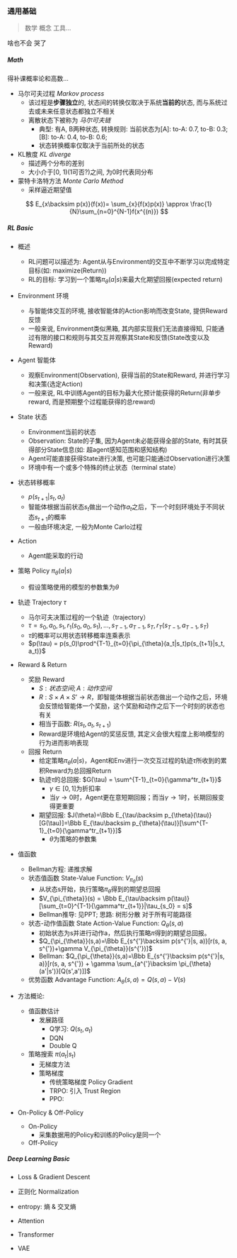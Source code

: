 ### 通用基础

>  数学 概念 工具...

啥也不会 哭了

##### Math

得补课概率论和高数...

* 马尔可夫过程 *Markov process*
  * 该过程是**步骤独立**的, 状态间的转换仅取决于系统**当前的**状态, 而与系统过去或未来任意状态都独立不相关
  * 离散状态下被称为 *马尔可夫链*
    * 典型: 有A, B两种状态, 转换规则: 当前状态为[A]: to-A: 0.7, to-B: 0.3; [B]: to-A: 0.4, to-B: 0.6;
    * 状态转换概率仅取决于当前所处的状态
* KL散度 *KL diverge*
  * 描述两个分布的差别
  * 大小介于[0, 1)(1可否?)之间, 为0时代表同分布
* 蒙特卡洛特方法 *Monte Carlo Method*
  * 采样逼近期望值


$$
E_{x\backsim p(x)}(f(x))= \sum_{x}{f(x)p(x)} \approx \frac{1}{N}\sum_{n=0}^{N-1}f(x^{(n)})
$$

##### RL Basic

* 概述
  * RL问题可以描述为: Agent从与Environment的交互中不断学习以完成特定目标(如: maximize(Return))
  * RL的目标: 学习到一个策略$\pi_{\theta}(a|s)$来最大化期望回报(expected return)

* Environment 环境
  * 与智能体交互的环境, 接收智能体的Action影响而改变State, 提供Reward反馈
  * 一般来说, Environment类似黑箱, 其内部实现我们无法直接得知, 只能通过有限的接口和规则与其交互并观察其State和反馈(State改变以及Reward)
* Agent 智能体
  * 观察Environment(Observation), 获得当前的State和Reward, 并进行学习和决策(选定Action)
  * 一般来说, RL中训练Agent的目标为最大化预计能获得的Return(非单步reward, 而是预期整个过程能获得的总reward)
* State 状态
  * Environment当前的状态
  * Observation: State的子集, 因为Agent未必能获得全部的State, 有时其获得部分State信息(如: 超agent感知范围和感知结构) 
  * Agent可能直接获得State进行决策, 也可能只能通过Observation进行决策
  * 环境中有一个或多个特殊的终止状态（terminal state）
* 状态转移概率
  * $p(s_{t+1}|s_t, a_t)$
  * 智能体根据当前状态$s_t$做出一个动作$a_t$之后，下一个时刻环境处于不同状态$s_{t+1}$的概率
  * 一般由环境决定, 一般为Monte Carlo过程
* Action
  * Agent能采取的行动
* 策略 Policy $\pi_{\theta}(a|s)$
  * 假设策略使用的模型的参数集为$\theta$
* 轨迹 Trajectory $\tau$
  * 马尔可夫决策过程的一个轨迹（trajectory）
  * $\tau = s_0, a_0, s_1, r_1(s_0, a_0, s_1), ..., s_{T-1}, a_{T-1}, s_T, r_T(s_{T-1}, a_{T-1}, s_T)$
  * $\tau$的概率可以用状态转移概率连乘表示
  * $p(\tau) = p(s_0)\prod^{T-1}_{t=0}{\pi_{\theta}(a_t|s_t)p(s_{t+1}|s_t, a_t)}$
* Reward & Return
  * 奖励 Reward
    * $S: 状态空间; A: 动作空间$
    * $R : S × A × S’ → R$，即智能体根据当前状态做出一个动作之后，环境会反馈给智能体一个奖励，这个奖励和动作之后下一个时刻的状态也有关
    * 相当于函数: $R(s_t, a_t, s_{t+1})$
    * Reward是环境给Agent的奖惩反馈, 其定义会很大程度上影响模型的行为进而影响表现
  * 回报 Return
    * 给定策略$\pi_{\theta}(a|s)$，Agent和Env进行一次交互过程的轨迹$\tau$所收到的累积Reward为总回报Return
    * 轨迹$\tau$的总回报: $G(\tau) = \sum^{T-1}_{t=0}{\gamma^tr_{t+1}}$
      * $\gamma\in[0,1]$为折扣率
      * 当$\gamma\rightarrow0$时，Agent更在意短期回报；而当$\gamma\rightarrow{1}$时，长期回报变得更重要
    * 期望回报: $J(\theta)=\Bbb E_{\tau\backsim p_{\theta}(\tau)}[G(\tau)]=\Bbb E_{\tau\backsim p_{\theta}(\tau)}[\sum^{T-1}_{t=0}{\gamma^tr_{t+1}}]$
      * $\theta$为策略的参数集

* 值函数
  * Bellman方程: 递推求解
  * 状态值函数 State-Value Function: $V_{\pi_{\theta}}(s)$
    * 从状态s开始，执行策略$\pi_{\theta}$得到的期望总回报
    * $V_{\pi_{\theta}}(s) = \Bbb E_{\tau\backsim p(\tau)}[\sum_{t=0}^{T-1}{\gamma^tr_{t+1}}|\tau_{s_0} = s]$
    * Bellman推导: 见PPT; 思路: 树形分散 对于所有可能路径
  * 状态-动作值函数 State Action-Value Function: $Q_\theta(s, a)$
    * 初始状态为s并进行动作a，然后执行策略$\pi$得到的期望总回报。
    * $Q_{\pi_{\theta}}(s,a)=\Bbb E_{s^{'}\backsim p(s^{'}|s, a)}[r(s, a, s^{'})+\gamma V_{\pi_{\theta}}(s^{'})]$
    * Bellman: $Q_{\pi_{\theta}}(s,a)=\Bbb E_{s^{'}\backsim p(s^{'}|s, a)}[r(s, a, s^{'}) + \gamma \sum_{a^{'}\backsim \pi_{\theta}(a'|s')}[Q(s',a')]]$
  * 优势函数 Advantage Function: $A_\theta(s, a) = Q(s, a) - V(s)$

* 方法概论:
  * 值函数估计
    * 发展路径
      * Q学习: $Q(s_t, a_t)$
      * DQN
      * Double Q
  * 策略搜索 $\pi(a_t|s_t)$
    * 无梯度方法
    * 策略梯度
      * 传统策略梯度 Policy Gradient
      * TRPO: 引入 Trust Region
      * PPO: 
* On-Policy & Off-Policy
  * On-Policy
    * 采集数据用的Policy和训练的Policy是同一个
  * Off-Policy

##### Deep Learning Basic

* Loss & Gradient Descent



* 正则化 Normalization



* entropy: 熵 & 交叉熵



* Attention

  

* Transformer



* VAE
